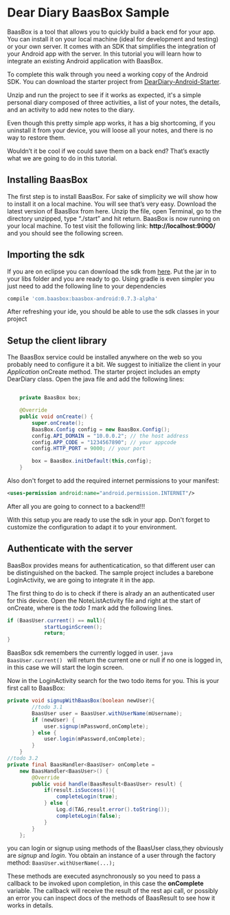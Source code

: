 # Dear Diary BaasBox Sample

BaasBox is a tool that allows you to quickly build a back end for your app.
You can install it on your local machine (ideal for development and testing) or your own server.
It comes with an SDK that simplifies the integration of your Android app with the server.
In this tutorial you will learn how to integrate an existing Android application with BaasBox.

To complete this walk through you need a working copy of the Android SDK.
You can download the starter project from [DearDiary-Android-Starter]().

Unzip and run the project to see if it works as expected, it's a simple personal diary
composed of three activities, a list of your notes, the details, and an activity to add
new notes to the diary.

Even though this pretty simple app works, it has a big shortcoming, if you uninstall it from your
device, you will loose all your notes, and there is no way to restore them.

Wouldn’t it be cool if we could save them on a back end? That’s exactly what we are going to do in this tutorial.

## Installing BaasBox

The first step is to install BaasBox. For sake of simplicity we will show how to install it on a local machine. You will see that’s very easy. Download the latest version of BaasBox from here. Unzip the file, open Terminal, go to the directory unzipped, type “./start” and hit return. BaasBox is now running on your local machine. To test visit the following link: **http://localhost:9000/** and you should see the following screen.


## Importing the sdk
If you are on eclipse you can download the sdk from [here](). Put the jar in to your libs folder
and you are ready to go.
Using gradle is even simpler you just need to add the following line to your dependencies

```groovy
compile 'com.baasbox:baasbox-android:0.7.3-alpha'
```
After refreshing your ide, you should be able to use the sdk classes in your project

## Setup the client library
The BaasBox service could be installed anywhere on the web
so you probably need to configure it a bit.
We suggest to initialize the client in your
*Application* onCreate method.
The starter project includes an empty DearDiary class.
Open the java file and add the following lines:
```java

    private BaasBox box;

    @Override
    public void onCreate() {
        super.onCreate();
        BaasBox.Config config = new BaasBox.Config();
        config.API_DOMAIN = "10.0.0.2"; // the host address
        config.APP_CODE = "1234567890"; // your appcode
        config.HTTP_PORT = 9000; // your port

        box = BaasBox.initDefault(this,config);
    }
```

Also don't forget to add the required internet permissions
to your manifest:

```xml
<uses-permission android:name="android.permission.INTERNET"/>
```

After all you are going to connect to a backend!!!

With this setup you are ready to use the sdk in your app.
Don't forget to customize the configuration to adapt it to your environment.

## Authenticate with the server
BaasBox provides means for authenticatication, so that different user
can be distinguished on the backed.
The sample project includes a barebone LoginActivity, we are going to integrate it in
the app.

The first thing to do is to check if there is alrady an an authenticated user for this device.
Open the NoteListActivity file and right at the start of onCreate, where is the *todo 1* mark
add the following lines.

```java
if (BaasUser.current() == null){
            startLoginScreen();
            return;
}
```

BaasBox sdk remembers the currently logged in user.
```java BaasUser.current() ``` will return the current one
or null if no one is logged in, in this case we will start the login screen.

Now in the LoginActivity search for the two todo items for you.
This is your first call to BaasBox:

```java
private void signupWithBaasBox(boolean newUser){
        //todo 3.1
        BaasUser user = BaasUser.withUserName(mUsername);
        if (newUser) {
            user.signup(mPassword,onComplete);
        } else {
            user.login(mPassword,onComplete);
        }
    }
//todo 3.2
private final BaasHandler<BaasUser> onComplete =
    new BaasHandler<BaasUser>() {
        @Override
        public void handle(BaasResult<BaasUser> result) {
            if(result.isSuccess()){
                completeLogin(true);
            } else {
                Log.d(TAG,result.error().toString());
                completeLogin(false);
            }
        }
    };
```

you can login or signup using methods of the BaasUser class,they obviously are
*signup* and *login*.
You obtain an instance of a user through the factory method:
```BaasUser.withUserName(...);```

These methods are executed asynchronously so you need to pass
a callback to be invoked upon completion, in this case the **onComplete**
variable. The callback will receive the result of the rest api call, or possibly
an error you can inspect docs of the methods of BaasResult<T> to see how it works in details.
